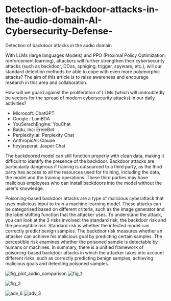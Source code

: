 # Detection-of-backdoor-attacks-in-the-audio-domain-AI-Cybersecurity-Defense-
Detection of backdoor attacks in the audio domain



With LLMs (large languages Models) and PPO (Proximal Policy Optimization, renforcement learning), attackers will further strengthen their cybersecurity attacks (such as backdoor, DDos, sphiging, trigger, spyware, etc.), will our standard detection methods be able to cope with even more polymorphic attacks? The aim of this article is to raise awareness and encourage research in this area and collaboration. 

How will we guard against the proliferation of LLMs (which will undoubtedly be vectors for the spread of modern cybersecurity attacks) in our daily activities? 

- Microsoft: ChatGPT
- Google : LamBDA
- YouSerachEngine: YouChat
- Baidu, Inc: ErnieBot
- Perplexity_ai: Perplexity Chat
- AnthropicAI: Claude
- heyjasperai: Jasper Chat


The backdoored model can still function properly with clean data, making it difficult to identify the presence of the backdoor. Backdoor attacks are particularly dangerous if training is outsourced to a third party, as the third party has access to all the resources used for training, including the data, the model and the training operations. These third parties may have malicious employees who can install backdoors into the model without the user's knowledge.


Poisoning-based backdoor attacks are a type of malicious cyberattack that uses malicious input to train a machine learning model. These attacks can be categorised based on different criteria, such as the image generator and the label shifting function that the attacker uses. To understand the attack, you can look at the 3 risks involved: the standard risk, the backdoor risk and the perceptible risk. Standard risk is whether the infected model can correctly predict benign samples. The backdoor risk measures whether an attacker can achieve his malicious goal by predicting certain samples. The perceptible risk examines whether the poisoned sample is detectable by humans or machines. In summary, there is a unified framework of poisoning-based backdoor attacks in which the attacker takes into account different risks, such as correctly predicting benign samples, achieving malicious goals and detecting poisoned samples.



![fig_plot_audio_comparison](https://user-images.githubusercontent.com/64611605/218340528-41955e0f-d73e-41fb-8585-ace1fe0fb203.png)
![fig_1](https://user-images.githubusercontent.com/64611605/218340613-c96324ca-45d4-43d6-b16e-45c1a9dc795a.png)

![fig_2](https://user-images.githubusercontent.com/64611605/218340618-05bccff7-b29d-4457-b59a-87c2e1d73749.png)

![adv_6](https://user-images.githubusercontent.com/64611605/218340533-e86d5549-e986-45ec-900b-5fd7be41caab.png)
![adv_3](https://user-images.githubusercontent.com/64611605/218340539-45d576bf-748f-4edf-9c6f-e4fcb0b86d83.png)
